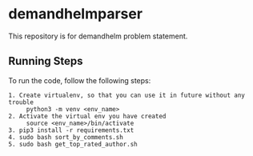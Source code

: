 # demandhelmparser

This repository is for demandhelm problem statement.

## Running Steps

To run the code, follow the following steps:

    1. Create virtualenv, so that you can use it in future without any trouble 
         python3 -m venv <env_name>
    2. Activate the virtual env you have created
         source <env_name>/bin/activate
    3. pip3 install -r requirements.txt
    4. sudo bash sort_by_comments.sh
    5. sudo bash get_top_rated_author.sh